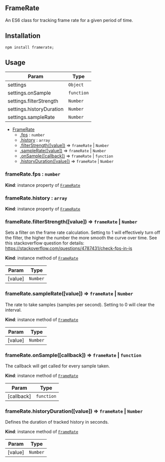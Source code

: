 <a name="module_FrameRate"></a>

## FrameRate
An ES6 class for tracking frame rate for a given period of time.## Installation```npm install framerate;```## Usage


| Param | Type |
| --- | --- |
| settings | <code>Object</code> | 
| settings.onSample | <code>function</code> | 
| settings.filterStrength | <code>Number</code> | 
| settings.historyDuration | <code>Number</code> | 
| settings.sampleRate | <code>Number</code> | 


* [FrameRate](#module_FrameRate)
    * [.fps](#module_FrameRate+fps) : <code>number</code>
    * [.history](#module_FrameRate+history) : <code>array</code>
    * [.filterStrength([value])](#module_FrameRate+filterStrength) ⇒ <code>frameRate</code> \| <code>Number</code>
    * [.sampleRate([value])](#module_FrameRate+sampleRate) ⇒ <code>frameRate</code> \| <code>Number</code>
    * [.onSample([callback])](#module_FrameRate+onSample) ⇒ <code>frameRate</code> \| <code>function</code>
    * [.historyDuration([value])](#module_FrameRate+historyDuration) ⇒ <code>frameRate</code> \| <code>Number</code>

<a name="module_FrameRate+fps"></a>

### frameRate.fps : <code>number</code>
**Kind**: instance property of [<code>FrameRate</code>](#module_FrameRate)  
<a name="module_FrameRate+history"></a>

### frameRate.history : <code>array</code>
**Kind**: instance property of [<code>FrameRate</code>](#module_FrameRate)  
<a name="module_FrameRate+filterStrength"></a>

### frameRate.filterStrength([value]) ⇒ <code>frameRate</code> \| <code>Number</code>
Sets a filter on the frame rate calculation. Setting to 1 will effectively turn off the filter, the higher the number the more smooth the curve over time. See this stackoverflow question for details: https://stackoverflow.com/questions/4787431/check-fps-in-js

**Kind**: instance method of [<code>FrameRate</code>](#module_FrameRate)  

| Param | Type |
| --- | --- |
| [value] | <code>Number</code> | 

<a name="module_FrameRate+sampleRate"></a>

### frameRate.sampleRate([value]) ⇒ <code>frameRate</code> \| <code>Number</code>
The rate to take samples (samples per second). Setting to 0 will clear the interval.

**Kind**: instance method of [<code>FrameRate</code>](#module_FrameRate)  

| Param | Type |
| --- | --- |
| [value] | <code>Number</code> | 

<a name="module_FrameRate+onSample"></a>

### frameRate.onSample([callback]) ⇒ <code>frameRate</code> \| <code>function</code>
The callback will get called for every sample taken.

**Kind**: instance method of [<code>FrameRate</code>](#module_FrameRate)  

| Param | Type |
| --- | --- |
| [callback] | <code>function</code> | 

<a name="module_FrameRate+historyDuration"></a>

### frameRate.historyDuration([value]) ⇒ <code>frameRate</code> \| <code>Number</code>
Defines the duration of tracked history in seconds.

**Kind**: instance method of [<code>FrameRate</code>](#module_FrameRate)  

| Param | Type |
| --- | --- |
| [value] | <code>Number</code> | 

